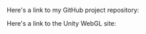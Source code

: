 Here's a link to my GitHub project repository: [](https://github.com/bykovav8/UnityPractice)

Here's a link to the Unity WebGL site: [](https://bykovav8.github.io/UnityPractice/build_wasd_webgl/)
